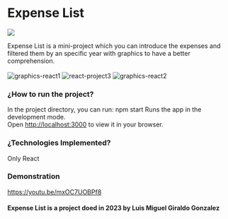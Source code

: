 # Expense List
[![](https://visitcount.itsvg.in/api?id=gotaluism&label=Visits&icon=4&pretty=false)](https://visitcount.itsvg.in)

Expense List is a mini-project which you can introduce the expenses and filtered them by an specific year with graphics to have a better comprehension.
<br></br>
![graphics-react1](https://github.com/gotaluism/Expense-list/assets/76192117/d37ddba5-87d5-4c00-940e-4477f46d4d30)
![react-project3](https://github.com/gotaluism/Expense-list/assets/76192117/bd8124ca-dcd6-45ae-a038-2bb23fd3521d)
![graphics-react2](https://github.com/gotaluism/Expense-list/assets/76192117/c82108d9-9991-4fbc-9760-3e0990053dd1)



### ¿How to run the project? 

In the project directory, you can run:
npm start
Runs the app in the development mode.\
Open [http://localhost:3000](http://localhost:3000) to view it in your browser.

### ¿Technologies Implemented? 
Only React

### Demonstration 
https://youtu.be/mxOC7UOBPf8

<h4> Expense List is a project doed in 2023 by Luis Miguel Giraldo Gonzalez </h4>




